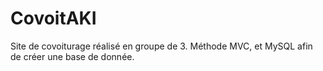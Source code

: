 # CovoitAKI
Site de covoiturage réalisé en groupe de 3. Méthode MVC, et MySQL afin de créer une base de donnée.
